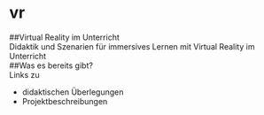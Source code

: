 # vr
##Virtual Reality im Unterricht  
Didaktik und Szenarien für immersives Lernen mit Virtual Reality im Unterricht  
##Was es bereits gibt?  
Links zu  
* didaktischen Überlegungen  
* Projektbeschreibungen

